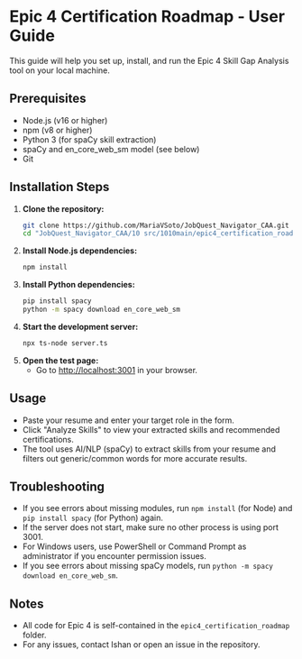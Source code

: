 # Epic 4 Certification Roadmap - User Guide

This guide will help you set up, install, and run the Epic 4 Skill Gap Analysis tool on your local machine.

## Prerequisites
- Node.js (v16 or higher)
- npm (v8 or higher)
- Python 3 (for spaCy skill extraction)
- spaCy and en_core_web_sm model (see below)
- Git

## Installation Steps
1. **Clone the repository:**
   ```bash
   git clone https://github.com/MariaVSoto/JobQuest_Navigator_CAA.git
   cd "JobQuest_Navigator_CAA/10 src/1010main/epic4_certification_roadmap"
   ```
2. **Install Node.js dependencies:**
   ```bash
   npm install
   ```
3. **Install Python dependencies:**
   ```bash
   pip install spacy
   python -m spacy download en_core_web_sm
   ```
4. **Start the development server:**
   ```bash
   npx ts-node server.ts
   ```
5. **Open the test page:**
   - Go to [http://localhost:3001](http://localhost:3001) in your browser.

## Usage
- Paste your resume and enter your target role in the form.
- Click "Analyze Skills" to view your extracted skills and recommended certifications.
- The tool uses AI/NLP (spaCy) to extract skills from your resume and filters out generic/common words for more accurate results.

## Troubleshooting
- If you see errors about missing modules, run `npm install` (for Node) and `pip install spacy` (for Python) again.
- If the server does not start, make sure no other process is using port 3001.
- For Windows users, use PowerShell or Command Prompt as administrator if you encounter permission issues.
- If you see errors about missing spaCy models, run `python -m spacy download en_core_web_sm`.

## Notes
- All code for Epic 4 is self-contained in the `epic4_certification_roadmap` folder.
- For any issues, contact Ishan or open an issue in the repository. 